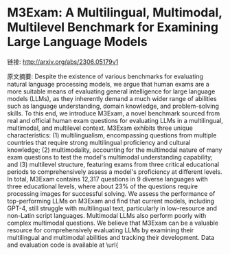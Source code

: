 # M3Exam: A Multilingual, Multimodal, Multilevel Benchmark for Examining Large Language Models

链接: http://arxiv.org/abs/2306.05179v1

原文摘要:
Despite the existence of various benchmarks for evaluating natural language
processing models, we argue that human exams are a more suitable means of
evaluating general intelligence for large language models (LLMs), as they
inherently demand a much wider range of abilities such as language
understanding, domain knowledge, and problem-solving skills. To this end, we
introduce M3Exam, a novel benchmark sourced from real and official human exam
questions for evaluating LLMs in a multilingual, multimodal, and multilevel
context. M3Exam exhibits three unique characteristics: (1) multilingualism,
encompassing questions from multiple countries that require strong multilingual
proficiency and cultural knowledge; (2) multimodality, accounting for the
multimodal nature of many exam questions to test the model's multimodal
understanding capability; and (3) multilevel structure, featuring exams from
three critical educational periods to comprehensively assess a model's
proficiency at different levels. In total, M3Exam contains 12,317 questions in
9 diverse languages with three educational levels, where about 23\% of the
questions require processing images for successful solving. We assess the
performance of top-performing LLMs on M3Exam and find that current models,
including GPT-4, still struggle with multilingual text, particularly in
low-resource and non-Latin script languages. Multimodal LLMs also perform
poorly with complex multimodal questions. We believe that M3Exam can be a
valuable resource for comprehensively evaluating LLMs by examining their
multilingual and multimodal abilities and tracking their development. Data and
evaluation code is available at \url{